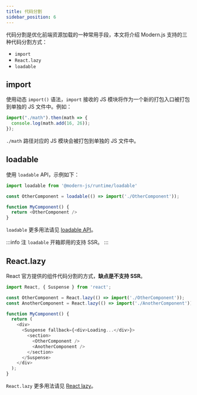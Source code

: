 ```yaml
---
title: 代码分割
sidebar_position: 6
---
```


代码分割是优化前端资源加载的一种常用手段，本文将介绍 Modern.js 支持的三种代码分割方式：

- `import`
- `React.lazy`
- `loadable`

## import

使用动态 `import()` 语法，`import` 接收的 JS 模块将作为一个新的打包入口被打包到单独的 JS 文件中。例如：

```ts
import("./math").then(math => {
  console.log(math.add(16, 26));
});
```

`./math` 路径对应的 JS 模块会被打包到单独的 JS 文件中。

## loadable

使用 `loadable` API，示例如下：

```ts
import loadable from '@modern-js/runtime/loadable'

const OtherComponent = loadable(() => import('./OtherComponent'));

function MyComponent() {
  return <OtherComponent />
}
```

`loadable` 更多用法请见 [loadable API](/docs/apis/app/runtime/utility/loadable/loadable_)。

:::info 注
`loadable` 开箱即用的支持 SSR。
:::

## React.lazy

React 官方提供的组件代码分割的方式，**缺点是不支持 SSR**。

```ts
import React, { Suspense } from 'react';

const OtherComponent = React.lazy(() => import('./OtherComponent'));
const AnotherComponent = React.lazy(() => import('./AnotherComponent'));

function MyComponent() {
  return (
    <div>
      <Suspense fallback={<div>Loading...</div>}>
        <section>
          <OtherComponent />
          <AnotherComponent />
        </section>
      </Suspense>
    </div>
  );
}
```

`React.lazy` 更多用法请见 [React lazy](https://zh-hans.reactjs.org/docs/code-splitting.html#reactlazy)。
